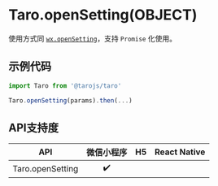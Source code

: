 # Taro.openSetting(OBJECT)

使用方式同 [`wx.openSetting`](https://developers.weixin.qq.com/miniprogram/dev/api/wx.openSetting.html)，支持 `Promise` 化使用。

## 示例代码

```jsx
import Taro from '@tarojs/taro'

Taro.openSetting(params).then(...)
```

## API支持度

|       API        | 微信小程序 |  H5  | React Native |
| :--------------: | :--------: | :--: | :----------: |
| Taro.openSetting |     ✔️      |      |              |